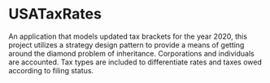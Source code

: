 # USATaxRates
An application that models updated tax brackets for the year 2020, this project utilizes a strategy design pattern to provide a means of getting around the diamond problem of inheritance. Corporations and individuals are accounted. Tax types are included to differentiate rates and taxes owed according to filing status.

